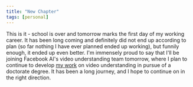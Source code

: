 ```yaml
---
title: "New Chapter"
tags: [personal]
---
```


This is it - school is over and tomorrow marks the first day of my working career.
It has been long coming and definitely did not end up according to plan (so far
nothing I have ever planned ended up working), but funnily enough, it ended up
even better. I'm immensely proud to say that I'll be joining Facebook AI's
video understanding team tomorrow, where I plan to continue to develop [my work]() on video
understanding in pursue of a doctorate degree. It has been a long journey, and I hope
to continue on in the right direction.
